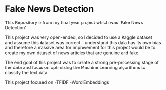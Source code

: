 # Fake News Detection

This Repository is from my final year project which was 'Fake News Detection'

This project was very open-ended, so I decided to use a Kaggle dataset and assume this dataset was correct. I understand this data has its own bias and therefore a massive area for improvement for this project would be to create my own dataset of news articles that are genuine and fake. 

The end goal of this project was to create a strong pre-processing stage of the data and focus on optimising the Machine Learning algorithms to classify the text data. 

This project focused on 
-TFIDF
-Word Embeddings 

